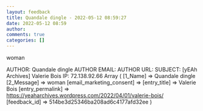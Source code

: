```yaml
---
layout: feedback
title: Quandale dingle - 2022-05-12 08:59:27
date: 2022-05-12 08:59
author: 
comments: true
categories: []
---
```

woman
<!--more-->
AUTHOR: Quandale dingle
AUTHOR EMAIL: 
AUTHOR URL: 
SUBJECT: [yEAh Archives] Valerie Bois
IP: 72.138.92.66
Array
(
    [1_Name] =&gt; Quandale dingle
    [2_Message] =&gt; woman
    [email_marketing_consent] =&gt; 
    [entry_title] =&gt; Valerie Bois
    [entry_permalink] =&gt; https://yeaharchives.wordpress.com/2022/04/01/valerie-bois/
    [feedback_id] =&gt; 514be3d25346ba208ad6c4177afd32ee
)

